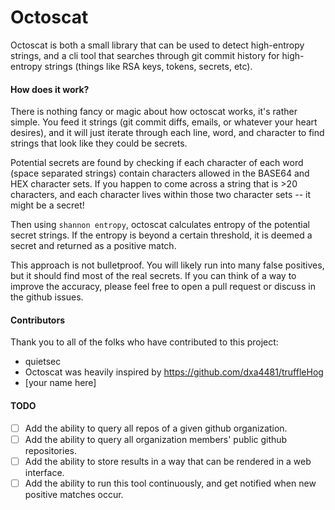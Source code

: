 Octoscat
========

Octoscat is both a small library that can be used to detect high-entropy strings, and a cli tool that searches through git commit history for high-entropy strings (things like RSA keys, tokens, secrets, etc).


#### How does it work?

There is nothing fancy or magic about how octoscat works, it's rather simple. You feed it strings (git commit diffs, emails, or whatever your heart desires), and it will just iterate through each line, word, and character to find strings that look like they could be secrets.

Potential secrets are found by checking if each character of each word (space separated strings) contain characters allowed in the BASE64 and HEX character sets. If you happen to come across a string that is >20 characters, and each character lives within those two character sets -- it might be a secret!

Then using `shannon entropy`, octoscat calculates entropy of the potential secret strings. If the entropy is beyond a certain threshold, it is deemed a secret and returned as a positive match.

This approach is not bulletproof. You will likely run into many false positives, but it should find most of the real secrets. If you can think of a way to improve the accuracy, please feel free to open a pull request or discuss in the github issues.

#### Contributors

Thank you to all of the folks who have contributed to this project:

* quietsec
* Octoscat was heavily inspired by https://github.com/dxa4481/truffleHog
* [your name here]


#### TODO

* [ ] Add the ability to query all repos of a given github organization.
* [ ] Add the ability to query all organization members' public github repositories.
* [ ] Add the ability to store results in a way that can be rendered in a web interface.
* [ ] Add the ability to run this tool continuously, and get notified when new positive matches occur.
